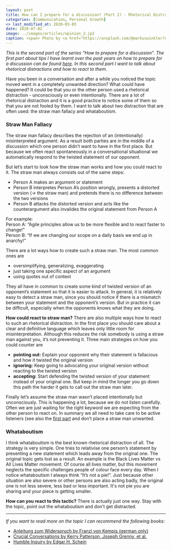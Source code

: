 ```yaml
---
layout: post
title: How can I prepare for a discussion? (Part 2) - Rhetorical Distraction
categories: [Communication, Personal Growth]
<> last_modified_at: 2020-03-03
date: 2020-07-02
image: ../images/articles/opinion_2.jp2
caption: <span> Photo by <a href="https://unsplash.com/@markuswinkler?utm_source=unsplash&amp;utm_medium=referral&amp;utm_content=creditCopyText">Markus Winkler</a> on <a href="https://unsplash.com/?utm_source=unsplash&amp;utm_medium=referral&amp;utm_content=creditCopyText">Unsplash</a> </span>
---
```


*This is the second part of the series “How to prepare for a discussion”. The first part about tips I have learnt over the past years on how to prepare for a discussion can be found [here](https://www.unearthedba.com/discussionpart1/). In this second part I want to talk about rhetorical distractions and how to react to them.*

Have you been in a conversation and after a while you noticed the topic moved went in a completely unwanted direction? What could have happened? It could be that you or the other person used a rhetorical distraction - unconsciously or even intentionally. There are a lot of rhetorical distraction and it is a good practice to notice some of them so that you are not fooled by them. I want to talk about two distraction that are often used: the straw man fallacy and whataboutism.

### Straw Man Fallacy 
The straw man fallacy describes the rejection of an (intentionally) misinterpreted argument. As a result both parties are in the middle of a discussion which one person didn’t want to have in the first place. But because we often react spontaneously in a conversational situational we automatically respond to the twisted statement of our opponent. 

But let’s start to look how the straw man works and how you could react to it. The straw man always consists out of the same steps:
* Person A makes an argument or statement
* Person B interpretes Person A’s position wrongly, presents a distorted version (-> the straw man) and pretends there is no difference between the two versions
* Person B attacks the distorted version and acts like the counterargument also invalides the original statement from Person A

For example:<br>
Person A: “Agile principles allow us to be more flexible and to react faster to change!”<br>
Person B: “If we are changing our scope on a daily basis we end up in anarchy!”

There are a lot ways how to create such a straw man. The most common ones are 

* oversimplifying, generalizing, exaggerating
* just taking one specific aspect of an argument
* using quotes out of context

They all have in common to create some kind of twisted version of an opponent’s statement so that it is easier to attack. In general, it is relatively easy to detect a straw man, since you should notice if there is a mismatch between your statement and the opponent’s version. But in practice it can be difficult, especially when the opponents knows what they are doing.

**How could react to straw man?** There are also multiple ways how to react to such an rhetorical distraction. In the first place you should care about a clear and definitive language which leaves only little room for misinterpretation. Although this reduces the risk somebody is using a straw man against you, it’s not preventing it. Three main strategies on how you could counter are 

* **pointing out:** Explain your opponent why their statement is fallacious and how it twisted the original version
* **ignoring:** Keep going to advocating your original version without reacting to the twisted version
* **accepting:** Start defending the twisted version of your statement instead of your original one. But keep in mind the longer you go down this path the harder it gets to call out the straw man later.

Finally let’s assume the straw man wasn’t placed intentionally but unconsciously. This is happening a lot, because we do not listen carefully. Often we are just waiting for the right keyword we are expecting from the other person to react on. In summary we all need to take care to be active listeners (see also the [first part](https://www.unearthedba.com/discussionpart1/) and don’t place a straw man unwanted.

### Whataboutism
I think whataboutism is the best known rhetorical distraction of all. The strategy is very simple. One tries to relativise one person’s statement by presenting a new statement which leads away from the original one. The original topic gets lost as a result. An example is the Black Lives Matter vs All Lives Matter movement. Of course all lives matter, but this movement neglects the specific challenges people of colour face every day. 
When I notice whataboutism I always think “It’s not a pie!”. Just because other situation are also severe or other persons are also acting badly, the original one is not less severe, less bad or less important. It's not pie you are sharing and your piece is getting smaller.

**How can you react to this tactic?** There is actually just one way. Stay with the topic, point out the whataboutism and don’t get distracted.

---

*If you want to read more on the topic I can recommend the following books:*

* [Anleitung zum Widerspruch by Franzi von Kempis (german only)](https://www.amazon.de/Anleitung-zum-Widerspruch-populistische-Verschw%C3%B6rungstheorien/dp/3442393558/ref=sr_1_1?__mk_de_DE=%C3%85M%C3%85%C5%BD%C3%95%C3%91&crid=3AWZ56LCRAJKB&dchild=1&keywords=anleitung+zum+widerspruch&qid=1591870473&sprefix=anleitung+zum+wi%2Caps%2C154&sr=8-1)
* [Crucial Conversations by Kerry Patterson, Joseph Grenny, et al.](https://www.amazon.com/-/de/Crucial-Conversations-Talking-Stakes-Second/dp/0071771328/ref=sr_1_1?__mk_de_DE=%C3%85M%C3%85%C5%BD%C3%95%C3%91&crid=2VBP3GWR53NS0&dchild=1&keywords=crucial+conversations&qid=1591870560&sprefix=crucial+%2Caps%2C225&sr=8-1)
* [Humble Inquiry by Edgar H. Schein](https://www.amazon.com/-/de/Humble-Inquiry-Gentle-Instead-Telling/dp/1609949811/ref=sr_1_1?__mk_de_DE=%C3%85M%C3%85%C5%BD%C3%95%C3%91&crid=2J40ECZ3AN09R&dchild=1&keywords=humble+inquiry&qid=1591870591&sprefix=HUMBLE+INQU%2Caps%2C267&sr=8-1)
